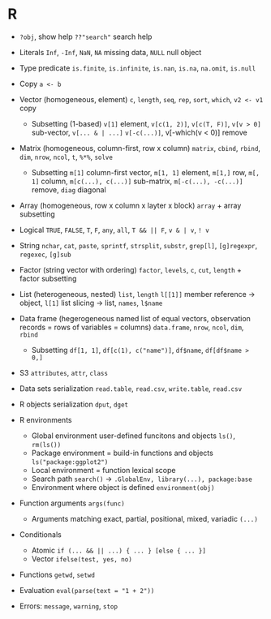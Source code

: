 # R

- `?obj`, show help `??"search"` search help
- Literals `Inf`, `-Inf`, `NaN`, `NA` missing data, `NULL` null object
- Type predicate `is.finite`, `is.infinite`, `is.nan`, `is.na`, `na.omit`, `is.null`
- Copy `a <- b`
- Vector (homogeneous, element) `c`, `length`, `seq`, `rep`, `sort`, `which`, `v2 <- v1`
  copy
    - Subsetting (1-based) `v[1]` element, `v[c(1, 2)]`, `v[c(T, F)]`, `v[v > 0]`
      sub-vector, `v[... & | ...]` `v[-c(...)]`, v[-which(v < 0)] remove
- Matrix (homogeneous, column-first, row x column) `matrix`, `cbind`, `rbind`, `dim`,
  `nrow`, `ncol`, `t`, `%*%`, `solve`
    - Subsetting `m[1]` column-first vector, `m[1, 1]` element, `m[1,]` row, `m[, 1]`
      column, `m[c(...), c(...)]` sub-matrix, `m[-c(...), -c(...)]` remove, `diag`
      diagonal
- Array (homogeneous, row x column x layter x block) `array` + array subsetting
- Logical `TRUE`, `FALSE`, `T`, `F`, `any`, `all`, `T && || F`, `v & | v`, `! v`
- String `nchar`, `cat`, `paste`, `sprintf`, `strsplit`, `substr`, `grep[l]`,
  `[g]regexpr`, `regexec`, `[g]sub`
- Factor (string vector with ordering) `factor`, `levels`, `c`, `cut`, `length` + factor
  subsetting
- List (heterogeneous, nested) `list`, `length` `l[[1]]` member reference -> object,
  `l[1]` list slicing -> list, `names`, `l$name`
- Data frame (hegerogeneous named list of equal vectors, observation records = rows of
  variables = columns) `data.frame`, `nrow`, `ncol`, `dim`, `rbind`
    - Subsetting `df[1, 1]`, `df[c(1), c("name")]`, `df$name`, `df[df$name > 0,]`
- S3 `attributes`, `attr`, `class`
- Data sets serialization `read.table`, `read.csv`, `write.table`, `read.csv`
- R objects serialization `dput`, `dget`
- R environments
    - Global environment user-defined funcitons and objects `ls()`, `rm(ls())`
    - Package environment = build-in functions and objects `ls("package:ggplot2")`
    - Local environment = function lexical scope
    - Search path `search()` -> `.GlobalEnv, library(...), package:base`
    - Environment where object is defined `environment(obj)`
- Function arguments `args(func)`
    - Arguments matching exact, partial, positional, mixed, variadic `(...)`
- Conditionals
    - Atomic `if (... && || ...) { ... } [else { ... }]`
    - Vector `ifelse(test, yes, no)`

- Functions `getwd`, `setwd`
- Evaluation `eval(parse(text = "1 + 2"))`
- Errors: `message`, `warning`, `stop`
